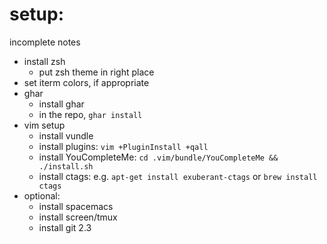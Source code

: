 # setup:

incomplete notes

- install zsh
  - put zsh theme in right place
- set iterm colors, if appropriate
- ghar
  - install ghar
  - in the repo, `ghar install`
- vim setup
  - install vundle
  - install plugins: `vim +PluginInstall +qall`
  - install YouCompleteMe: `cd .vim/bundle/YouCompleteMe && ./install.sh`
  - install ctags: e.g. `apt-get install exuberant-ctags` or `brew install ctags`
- optional:
  - install spacemacs
  - install screen/tmux
  - install git 2.3

